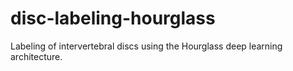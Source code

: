 # disc-labeling-hourglass
Labeling of intervertebral discs using the Hourglass deep learning architecture.
